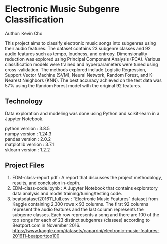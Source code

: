 # Electronic Music Subgenre Classification
 Author: Kevin Cho
 
 This project aims to classify electronic music songs into subgenres using their audio features. The dataset contains 23 subgenre classes and 92 audio features such as tempo, loudness, and entropy. Dimensionality reduction was explored using Principal Component Analysis (PCA). Various classification models were trained and hyperparameters were tuned using cross-validation. The methods explored include Logistic Regression, Support Vector Machine (SVM), Neural Network, Random Forest, and K-Nearest Neighbors (KNN). The best accuracy achieved on the test data was 57% using the Random Forest model with the original 92 features.

## Technology

 Data exploration and modeling was done using Python and scikit-learn in a Jupyter Notebook.

 python version     :  3.8.5\
 numpy version      :  1.24.3\
 pandas version     :  2.0.2\
 matplotlib version :  3.7.1\
 sklearn version    :  1.2.2

## Project Files
 1. EDM-class-report.pdf : A report that discusses the project methodology, results, and conclusion in-depth.
 2. EDM-class-code.ipynb : A Jupyter Notebook that contains exploratory data analysis and model training/tuning/testing code.
 3. beatsdataset201611_full.csv : “Electronic Music Features” dataset from Kaggle containing 2,300 rows x 93 columns. The first 92 columns represent the audio features and the last column represents the subgenre classes. Each row represents a song and there are 100 of the top songs for each of 23 distinct subgenres (classes) according to Beatport.com in November 2016. https://www.kaggle.com/datasets/caparrini/electronic-music-features-201611-beatporttop100
